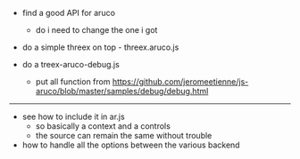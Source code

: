 - find a good API for aruco
  - do i need to change the one i got

- do a simple threex on top - threex.aruco.js


- do a treex-aruco-debug.js
  - put all function from https://github.com/jeromeetienne/js-aruco/blob/master/samples/debug/debug.html
---
- see how to include it in ar.js
  - so basically a context and a controls
  - the source can remain the same without trouble
- how to handle all the options between the various backend
